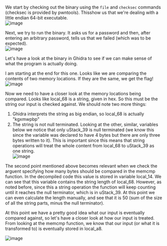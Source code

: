 

We start by checking out the binary using the ```file``` and ```checksec``` commands (checksec is provided by pwntools). Thisshow us that we're dealing with a little endian 64-bit executable.<br>
![image](https://github.com/martinlaubscher/picoctf2024/assets/113263884/55acccb3-f1fa-4db8-b63a-0d9e1c18d73c)

Next, we try to run the binary. It asks us for a password and then, after entering an arbitrary password, tells us that we failed (which was to be expected).<br>
![image](https://github.com/martinlaubscher/picoctf2024/assets/113263884/b55892b9-c610-4674-82c2-eba147b1a97b)

Let's have a look at the binary in Ghidra to see if we can make sense of what the program is actually doing.

I am starting at the end for this one. Looks like we are comparing the contents of two memory locations. If they are the same, we get the flag!<br>
![image](https://github.com/martinlaubscher/picoctf2024/assets/113263884/94efdfd3-08f2-472a-8f1e-7fc341c6feb4)

Now we need to have a closer look at the memory locations being compared. Looks like local_68 is a string, given in hex. So this must be the string our input is checked against. We should note two more things:<br>
1. Ghidra interprets the string as big endian, so local_68 is actually "kgxmwpbp"<br>
2. The string is not null terminated. Looking at the other, similar, variables below we notice that only uStack_39 is null terminated (we know this since the variable was declared to have 4 bytes but there are only three bytes written to it). This is important since this means that string operations will treat the whole content from local_68 to uStack_39 as one string.<br>
![image](https://github.com/martinlaubscher/picoctf2024/assets/113263884/21b78d21-fdc5-4ea3-82d5-d284571a557c)

The second point mentioned above becomes relevant when we check the arguent specifying how many bytes should be compared in the memcmp function. In the decompiled code this value is stored in variable local_14. We can see that this variable contains the string length of local_68. However, as noted before, since this a string operation the function will keep counting until it reaches the null terminator, which is in uStack_39. At this point we can even calculate the length manually, and see that it is 50 (sum of the size of all the string parts, minus the null terminator).<br>

At this point we have a pretty good idea what our input is eventually compared against, so let's have a closer look at how our input is treated. From looking at the memcmp function, we know that our input (or what it is transformed to) is eventually stored in local_a8.<br>

![image](https://github.com/martinlaubscher/picoctf2024/assets/113263884/42a2c780-be8f-487f-a3d2-dccb265cce16)

